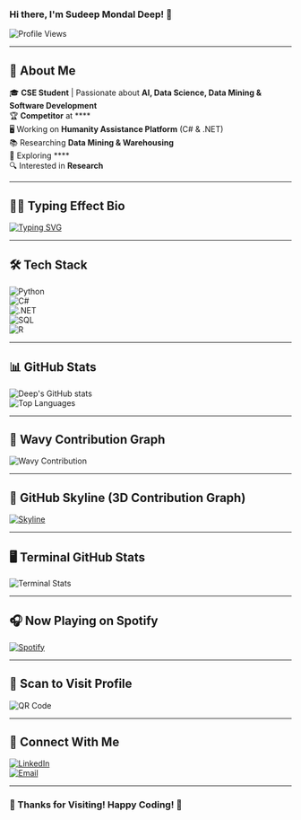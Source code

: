### Hi there, I'm Sudeep Mondal Deep! 👋  

![Profile Views](https://komarev.com/ghpvc/?username=sudeepmondal&color=blue)  

---

## 🚀 About Me  
🎓 **CSE Student** | Passionate about **AI, Data Science, Data Mining & Software Development**  
🏆 **Competitor** at ****  
🖥️ Working on **Humanity Assistance Platform** (C# & .NET)  
📚 Researching **Data Mining & Warehousing**  
🤖 Exploring ****  
🔍 Interested in **Research**  

---

## 👨‍💻 Typing Effect Bio  
[![Typing SVG](https://readme-typing-svg.herokuapp.com?color=00FF00&lines=CSE+Student;AI+%26+Data+Science+Enthusiast;Software+Developer)](https://git.io/typing-svg)  

---

## 🛠️ Tech Stack  

![Python](https://img.shields.io/badge/-Python-3776AB?style=flat&logo=python&logoColor=white)  
![C#](https://img.shields.io/badge/-C%23-239120?style=flat&logo=c-sharp&logoColor=white)  
![.NET](https://img.shields.io/badge/-DotNet-5C2D91?style=flat&logo=dotnet&logoColor=white)  
![SQL](https://img.shields.io/badge/-SQL-4479A1?style=flat&logo=mysql&logoColor=white)  
![R](https://img.shields.io/badge/-R-276DC3?style=flat&logo=r&logoColor=white)  

---

## 📊 GitHub Stats  

![Deep's GitHub stats](https://github-readme-stats.vercel.app/api?username=sudeepmondal&show_icons=true&theme=radical)  
![Top Languages](https://github-readme-stats.vercel.app/api/top-langs/?username=sudeepmondal&layout=compact&theme=radical)  

---

## 🌊 Wavy Contribution Graph  
![Wavy Contribution](https://github.com/sudeepmondal/sudeepmondal/blob/output/github-contribution-wave.svg)  

---

## 🌆 GitHub Skyline (3D Contribution Graph)  
[![Skyline](https://skyline.github.com/sudeepmondal/2024)](https://skyline.github.com/sudeepmondal/2024)  

---

## 🖥️ Terminal GitHub Stats  
![Terminal Stats](https://github-readme-stats.vercel.app/api?username=sudeepmondal&show_icons=true&theme=radical&hide_border=true&bg_color=000000&text_color=00FF00)  

---

## 🎧 Now Playing on Spotify  
[![Spotify](https://novatorem-username.vercel.app/api/spotify)](https://open.spotify.com/user/your-spotify-username)  

---

## 📱 Scan to Visit Profile  
![QR Code](https://api.qrserver.com/v1/create-qr-code/?size=150x150&data=https://github.com/sudeepmondal)  

---

## 🤝 Connect With Me  

[![LinkedIn](https://img.shields.io/badge/-LinkedIn-0077B5?style=flat&logo=linkedin&logoColor=white)](https://www.linkedin.com/in/smdeep/)  
[![Email](https://img.shields.io/badge/-Email-D14836?style=flat&logo=gmail&logoColor=white)](mailto:smdeep137@gmail.com)  

---

### 🎉 Thanks for Visiting! Happy Coding! 🚀
